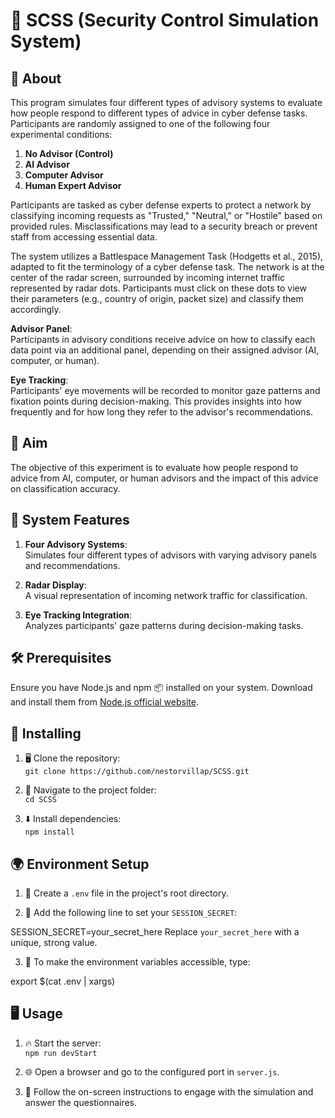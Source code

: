 # 📡 SCSS (Security Control Simulation System)

## 📄 About
This program simulates four different types of advisory systems to evaluate how people respond to different types of advice in cyber defense tasks. Participants are randomly assigned to one of the following four experimental conditions:

1. **No Advisor (Control)**
2. **AI Advisor**
3. **Computer Advisor**
4. **Human Expert Advisor**

Participants are tasked as cyber defense experts to protect a network by classifying incoming requests as "Trusted," "Neutral," or "Hostile" based on provided rules. Misclassifications may lead to a security breach or prevent staff from accessing essential data.

The system utilizes a Battlespace Management Task (Hodgetts et al., 2015), adapted to fit the terminology of a cyber defense task. The network is at the center of the radar screen, surrounded by incoming internet traffic represented by radar dots. Participants must click on these dots to view their parameters (e.g., country of origin, packet size) and classify them accordingly.

**Advisor Panel**:  
Participants in advisory conditions receive advice on how to classify each data point via an additional panel, depending on their assigned advisor (AI, computer, or human).

**Eye Tracking**:  
Participants' eye movements will be recorded to monitor gaze patterns and fixation points during decision-making. This provides insights into how frequently and for how long they refer to the advisor's recommendations.

## 🎯 Aim
The objective of this experiment is to evaluate how people respond to advice from AI, computer, or human advisors and the impact of this advice on classification accuracy.

## 🔧 System Features

1. **Four Advisory Systems**:  
   Simulates four different types of advisors with varying advisory panels and recommendations.

2. **Radar Display**:  
   A visual representation of incoming network traffic for classification.

3. **Eye Tracking Integration**:  
   Analyzes participants' gaze patterns during decision-making tasks.

## 🛠️ Prerequisites
Ensure you have Node.js and npm 📦 installed on your system. Download and install them from [Node.js official website](https://nodejs.org/).

## 🚀 Installing

1. 🖥️ Clone the repository:  
   `git clone https://github.com/nestorvillap/SCSS.git`

2. 📁 Navigate to the project folder:  
   `cd SCSS`

3. ⬇️ Install dependencies:  
   `npm install`

## 🌍 Environment Setup

1. 📄 Create a `.env` file in the project's root directory.

2. 🔑 Add the following line to set your `SESSION_SECRET`:

SESSION_SECRET=your_secret_here
Replace `your_secret_here` with a unique, strong value.

3. 🔄 To make the environment variables accessible, type:

export $(cat .env | xargs)

## 🖥️ Usage

1. 🔥 Start the server:  
`npm run devStart`

2. 🌐 Open a browser and go to the configured port in `server.js`.

3. 🧭 Follow the on-screen instructions to engage with the simulation and answer the questionnaires.
